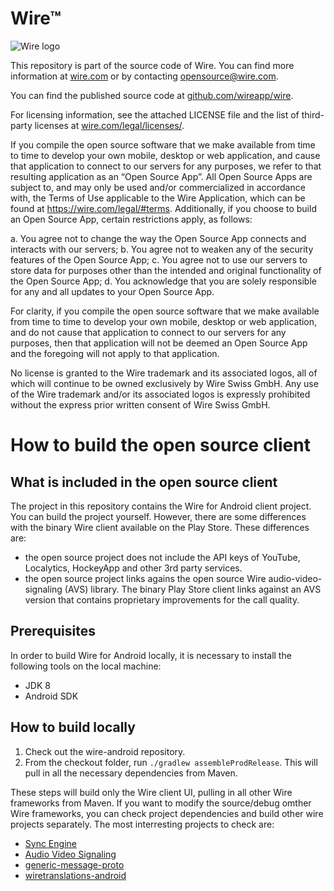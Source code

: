 # Wire™

![Wire logo](https://github.com/wireapp/wire/blob/master/assets/logo.png?raw=true)

This repository is part of the source code of Wire. You can find more information at [wire.com](https://wire.com) or by contacting opensource@wire.com.

You can find the published source code at [github.com/wireapp/wire](https://github.com/wireapp/wire). 

For licensing information, see the attached LICENSE file and the list of third-party licenses at [wire.com/legal/licenses/](https://wire.com/legal/licenses/).

If you compile the open source software that we make available from time to time to develop your own mobile, desktop or web application, and cause that application to connect to our servers for any purposes, we refer to that resulting application as an “Open Source App”.  All Open Source Apps are subject to, and may only be used and/or commercialized in accordance with, the Terms of Use applicable to the Wire Application, which can be found at https://wire.com/legal/#terms.  Additionally, if you choose to build an Open Source App, certain restrictions apply, as follows:

a. You agree not to change the way the Open Source App connects and interacts with our servers; b. You agree not to weaken any of the security features of the Open Source App; c. You agree not to use our servers to store data for purposes other than the intended and original functionality of the Open Source App; d. You acknowledge that you are solely responsible for any and all updates to your Open Source App. 

For clarity, if you compile the open source software that we make available from time to time to develop your own mobile, desktop or web application, and do not cause that application to connect to our servers for any purposes, then that application will not be deemed an Open Source App and the foregoing will not apply to that application.

No license is granted to the Wire trademark and its associated logos, all of which will continue to be owned exclusively by Wire Swiss GmbH. Any use of the Wire trademark and/or its associated logos is expressly prohibited without the express prior written consent of Wire Swiss GmbH.

# How to build the open source client

## What is included in the open source client

The project in this repository contains the Wire for Android client project. You can build the project yourself. However, there are some differences with the binary Wire client available on the Play Store. 
These differences are:
- the open source project does not include the API keys of YouTube, Localytics, HockeyApp and other 3rd party services.
- the open source project links agains the open source Wire audio-video-signaling (AVS) library. The binary Play Store client links against an AVS version that contains proprietary improvements for the call quality.

## Prerequisites
In order to build Wire for Android locally, it is necessary to install the following tools on the local machine:
- JDK 8
- Android SDK

## How to build locally
1. Check out the wire-android repository. 
2. From the checkout folder, run `./gradlew assembleProdRelease`. This will pull in all the necessary dependencies from Maven.

These steps will build only the Wire client UI, pulling in all other Wire frameworks from Maven. If you want to modify the source/debug omther Wire frameworks, you can check project dependencies and build other wire projects separately. The most interresting projects to check are: 

- [Sync Engine](https://github.com/wireapp/wire-android-sync-engine)
- [Audio Video Signaling](https://github.com/wireapp/avs)
- [generic-message-proto](https://github.com/wireapp/generic-message-proto)
- [wiretranslations-android](https://github.com/wireapp/wiretranslations-android)

